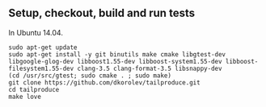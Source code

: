 ## Setup, checkout, build and run tests

In Ubuntu 14.04.

```
sudo apt-get update
sudo apt-get install -y git binutils make cmake libgtest-dev libgoogle-glog-dev libboost1.55-dev libboost-system1.55-dev libboost-filesystem1.55-dev clang-3.5 clang-format-3.5 libsnappy-dev
(cd /usr/src/gtest; sudo cmake . ; sudo make)
git clone https://github.com/dkorolev/tailproduce.git
cd tailproduce
make love
```
